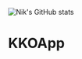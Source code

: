 ![Nik's GitHub stats](https://github-readme-stats.vercel.app/api?https://github.com/nek-to=anuraghazra&hide=contribs,prs)
# KKOApp
